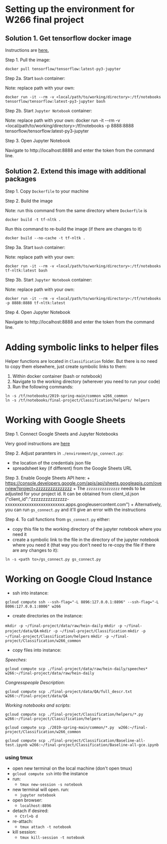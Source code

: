 # Setting up the environment for W266 final project

## Solution 1. Get tensorflow docker image

Instructions are [here.](https://www.tensorflow.org/install/docker)

Step 1. Pull the image:
```
docker pull tensorflow/tensorflow:latest-py3-jupyter
```

Step 2a. Start `bash` container:

Note: replace path with your own:
```
docker run -it --rm -v <local/path/to/working/directory>:/tf/notebooks tensorflow/tensorflow:latest-py3-jupyter bash
```

Step 2b. Start `Jupyter Notebook` container:

Note: replace path with your own:
docker run -it --rm -v <local/path/to/working/directory>:/tf/notebooks -p 8888:8888 tensorflow/tensorflow:latest-py3-jupyter

Step 3. Open Jupyter Notebook

Navigate to http://localhost:8888 and enter the token from the command line.

## Solution 2. Extend this image with additional packages

Step 1. Copy `Dockerfile` to your machine

Step 2. Build the image

Note: run this command from the same directory where `Dockerfile` is
```
docker build -t tf-nltk .
```

Run this command to re-build the image (if there are changes to it)
```
docker build --no-cache -t tf-nltk .
```

Step 3a. Start `bash` container:

Note: replace path with your own:
```
docker run -it --rm -v <local/path/to/working/directory>:/tf/notebooks tf-nltk:latest bash
```

Step 3b. Start `Jupyter Notebook` container:

Note: replace path with your own:
```
docker run -it --rm -v <local/path/to/working/directory>:/tf/notebooks -p 8888:8888 tf-nltk:latest
```

Step 4. Open Jupyter Notebook

Navigate to http://localhost:8888 and enter the token from the command line.

# Adding symbolic links to helper files

Helper functions are located in `Classification` folder. But there is no need to copy them elsewhere, just create symbolic links to them:
1. Within docker container (bash or notebook)
2. Navigate to the working directory (wherever you need to run your code)
3. Run the following commands:

```
ln -s /tf/notebooks/2019-spring-main/common w266_common
ln -s /tf/notebooks/final-project/Classification/helpers/ helpers
```


# Working with Google Sheets

Step 1. Connect Google Sheets and Jupyter Notebooks

Very good instructions are [here](https://socraticowl.com/post/integrate-google-sheets-and-jupyter-notebooks/)

Step 2. Adjust paramters in `./environment/gs_connect.py`: 

- the location of the credentials json file
- spreadsheet key (if different) from the Google Sheets URL

Step 3. Enable Google Sheets API here:
    + https://console.developers.google.com/apis/api/sheets.googleapis.com/overview?project=zzzzzzzzzzzzzzz
    + The `zzzzzzzzzzzzzzz` needs to be adjusted for your project id. It can be obtained from client_id.json ("client_id":"zzzzzzzzzzzzzzz-xxxxxxxxxxxxxxxxxxxxxxxxx.apps.googleusercontent.com")
    + Alternatively, you can run `gs_connect.py` and it'll give an error with the instructions

Step 4. To call functions from `gs_connect.py` either:
- copy this file to the working directory of the jupyter notebook where you need it
- create a symbolic link to the file in the directory of the jupyter notebook where you need it (that way you don't need to re-copy the file if there are any changes to it):
```
ln -s <path to>/gs_connect.py gs_connect.py
```

# Working on Google Cloud Instance

- ssh into instance:

`gcloud compute ssh --ssh-flag="-L 8896:127.0.0.1:8896" --ssh-flag="-L 8006:127.0.0.1:8006" w266`

- create directories on the instance:

`mkdir -p ~/final-project/data/raw/hein-daily`
`mkdir -p ~/final-project/data/QA`
`mkdir -p ~/final-project/Classification`
`mkdir -p ~/final-project/Classification/helpers`
`mkdir -p ~/final-project/Classification/w266_common`

- copy files into instance:

*Speeches*:

`gcloud compute scp ./final-project/data/raw/hein-daily/speeches* w266:~/final-project/data/raw/hein-daily`

*Congresspeople Description*:

`gcloud compute scp ./final-project/data/QA/full_descr.txt w266:~/final-project/data/QA`

*Working notebooks and scripts*:

`gcloud compute scp ./final-project/Classification/helpers/*.py w266:~/final-project/Classification/helpers`

`gcloud compute scp ./2019-spring-main/common/*.py  w266:~/final-project/Classification/w266_common`

`gcloud compute scp ./final-project/Classification/Baseline-all-test.ipynb w266:~/final-project/Classification/Baseline-all-gce.ipynb`

### using tmux

- open new terminal on the local machine (don't open tmux)
- `gcloud compute ssh` into the instance
- run:
    + `tmux new-session -s notebook`
- new terminal will open. run:
    + `jupyter notebook`
- open browser:
    + `localhost:8896`
- detach if desired:
    + `Ctrl+b d`
- re-attach:
    + `tmux attach -t notebook`
- kill session:
    + `tmux kill-session -t notebook`

